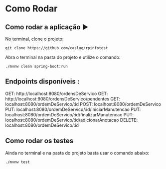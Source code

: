 <h1>Como Rodar</h1> 

## Como rodar a aplicação :arrow_forward:

No terminal, clone o projeto: 

```
git clone https://github.com/casluq/rpinfotest
```

Abra o terminal na pasta do projeto e utilize o comando:

```
./mvnw clean spring-boot:run
```

## Endpoints disponíveis :
GET:    http://localhost:8080/ordensDeServico
GET:    http://localhost:8080/ordensDeServico/pendentes
GET:    localhost:8080/ordemDeServico/:id
POST:   localhost:8080/ordemDeServico
PUT:    localhost:8080/ordemDeServico/:id/iniciarManutencao
PUT:    localhost:8080/ordemDeServico/:id/finalizarManutencao
PUT:    localhost:8080/ordemDeServico/:id/adicionarAnotacao
DELETE: localhost:8080/ordemDeServico/:id

## Como rodar os testes

Ainda no terminal e na pasta do projeto basta usar o comando abaixo:

```
./mvnw test
```